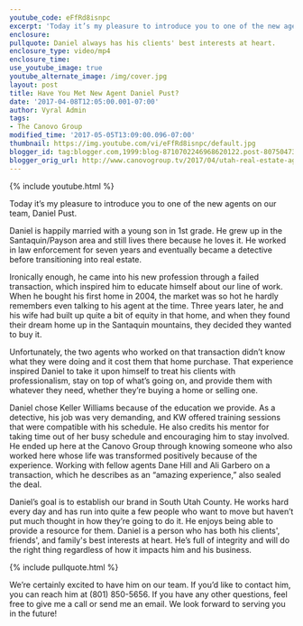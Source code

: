 ```yaml
---
youtube_code: eFfRd8isnpc
excerpt: 'Today it’s my pleasure to introduce you to one of the new agents on our team, Daniel Pust. Daniel is happily married with a young son in 1st grade. He grew up in the Santaquin/Payson area and still lives there because he loves it. He worked in law enforcement for seven years and eventually became a detective before transitioning into real estate.'
enclosure:
pullquote: Daniel always has his clients' best interests at heart.
enclosure_type: video/mp4
enclosure_time:
use_youtube_image: true
youtube_alternate_image: /img/cover.jpg
layout: post
title: Have You Met New Agent Daniel Pust?
date: '2017-04-08T12:05:00.001-07:00'
author: Vyral Admin
tags:
- The Canovo Group
modified_time: '2017-05-05T13:09:00.096-07:00'
thumbnail: https://img.youtube.com/vi/eFfRd8isnpc/default.jpg
blogger_id: tag:blogger.com,1999:blog-8710702246968620122.post-8075047381812871249
blogger_orig_url: http://www.canovogroup.tv/2017/04/utah-real-estate-agent-meet-one-of-our.html
---
```

{% include youtube.html %}


Today it’s my pleasure to introduce you to one of the new agents on our team, Daniel Pust.

Daniel is happily married with a young son in 1st grade. He grew up in the Santaquin/Payson area and still lives there because he loves it. He worked in law enforcement for seven years and eventually became a detective before transitioning into real estate.

Ironically enough, he came into his new profession through a failed transaction, which inspired him to educate himself about our line of work. When he bought his first home in 2004, the market was so hot he hardly remembers even talking to his agent at the time. Three years later, he and his wife had built up quite a bit of equity in that home, and when they found their dream home up in the Santaquin mountains, they decided they wanted to buy it.

Unfortunately, the two agents who worked on that transaction didn’t know what they were doing and it cost them that home purchase. That experience inspired Daniel to take it upon himself to treat his clients with professionalism, stay on top of what’s going on, and provide them with whatever they need, whether they’re buying a home or selling one.

Daniel chose Keller Williams because of the education we provide. As a detective, his job was very demanding, and KW offered training sessions that were compatible with his schedule. He also credits his mentor for taking time out of her busy schedule and encouraging him to stay involved. He ended up here at the Canovo Group through knowing someone who also worked here whose life was transformed positively because of the experience. Working with fellow agents Dane Hill and Ali Garbero on a transaction, which he describes as an “amazing experience,” also sealed the deal.

Daniel’s goal is to establish our brand in South Utah County. He works hard every day and has run into quite a few people who want to move but haven’t put much thought in how they’re going to do it. He enjoys being able to provide a resource for them. Daniel is a person who has both his clients', friends', and family's best interests at heart. He’s full of integrity and will do the right thing regardless of how it impacts him and his business.

{% include pullquote.html %}

We’re certainly excited to have him on our team. If you’d like to contact him, you can reach him at (801) 850-5656. If you have any other questions, feel free to give me a call or send me an email. We look forward to serving you in the future!
